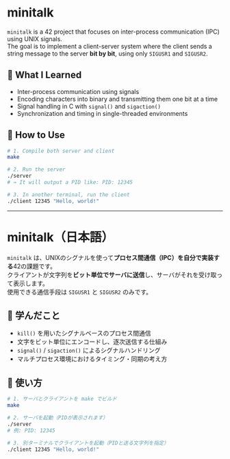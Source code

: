 # minitalk  

`minitalk` is a 42 project that focuses on inter-process communication (IPC) using UNIX signals.  
The goal is to implement a client-server system where the client sends a string message to the server **bit by bit**, using only `SIGUSR1` and `SIGUSR2`.

## 🧠 What I Learned

- Inter-process communication using signals
- Encoding characters into binary and transmitting them one bit at a time
- Signal handling in C with `signal()` and `sigaction()`
- Synchronization and timing in single-threaded environments

## 🧪 How to Use

```bash
# 1. Compile both server and client
make

# 2. Run the server
./server
# → It will output a PID like: PID: 12345

# 3. In another terminal, run the client
./client 12345 "Hello, world!"
```

---

# minitalk（日本語）

`minitalk` は、UNIXのシグナルを使って**プロセス間通信（IPC）を自分で実装する**42の課題です。  
クライアントが文字列を**ビット単位でサーバに送信**し、サーバがそれを受け取って表示します。  
使用できる通信手段は `SIGUSR1` と `SIGUSR2` のみです。

## 🧠 学んだこと

- `kill()` を用いたシグナルベースのプロセス間通信
- 文字をビット単位にエンコードし、逐次送信する仕組み
- `signal()` / `sigaction()` によるシグナルハンドリング
- マルチプロセス環境におけるタイミング・同期の考え方

## 🧪 使い方

```bash
# 1. サーバとクライアントを make でビルド
make

# 2. サーバを起動（PIDが表示されます）
./server
# 例: PID: 12345

# 3. 別ターミナルでクライアントを起動（PIDと送る文字列を指定）
./client 12345 "Hello, world!"
```
